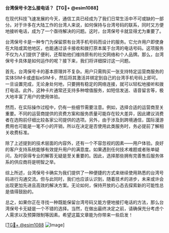 **台湾保号卡怎么接电话？【TG💪+ @esim1088】**

在现代科技飞速发展的今天，通信工具已经成为了我们日常生活中不可或缺的一部分。对于许多在大陆工作的台湾人来说，如何保持与台湾号码的联系，同时又方便地接听电话，成为了一个亟待解决的问题。这时，台湾保号卡就显得尤为重要了。

台湾保号卡是一种专门为保留原有台湾手机号码而设计的服务。它允许用户即使身在大陆或其他地区，也能通过该卡接收和拨打原本属于台湾的电话号码。这项服务不仅为人们提供了便利，还帮助他们维持原有的社交网络和个人品牌。那么，台湾保号卡具体是如何运作的呢？接下来，我们将详细探讨这一问题。

首先，台湾保号卡的基本原理并不复杂。用户只需购买一张支持特定运营商服务的实体SIM卡或虚拟eSIM卡，然后将其激活并绑定到自己的台湾手机号码上即可。一旦设置完成，无论身处何地，只要拥有稳定的网络连接，就可以轻松地接听和拨打电话。此外，这种卡片通常还支持多种增值服务，如短信发送、语音留言等，极大地丰富了用户的使用体验。

然而，在实际操作过程中，仍有一些细节需要注意。例如，选择合适的运营商至关重要。不同的运营商提供的资费方案和服务质量可能存在较大差异，因此建议消费者在选购前仔细比较各家公司提供的选项。另外，由于涉及到跨境通信，国际漫游费用也可能是一笔不小的开销，所以在决定是否使用此类服务时，务必提前了解相关收费标准。

除了上述提到的技术层面的内容外，还有一个不容忽视的因素——用户体验。良好的客户支持系统能够有效提升用户的满意度。如果遇到任何技术难题或者账单疑问，及时获得专业的解答无疑是至关重要的。因此，选择那些拥有完善售后服务体系的供应商将是明智之举。

综上所述，台湾保号卡确实为我们提供了一种便捷的方式来继续使用熟悉的台湾号码进行沟通交流。但与此同时，我们也应该认识到，随着技术的进步，未来或许会出现更加先进且高效的解决方案。无论如何，保持开放的心态去探索新的可能性总是值得鼓励的。

总之，如果你正在寻找一种既能保留台湾号码又能方便地接打电话的方法，那么台湾保号卡无疑是一个不错的选择。当然，在做出最终决定之前，请确保充分考虑个人需求以及预算限制等因素。希望这篇文章能为你带来一些启发！

[[TG💪+ @esim1088](https://t.me/s/esim1088) ![Image](https://i.postimg.cc/4NQfJmqS/Snipaste-2025-05-13-00-14-12.png)]